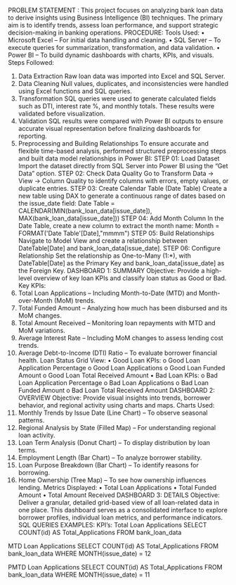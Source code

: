 PROBLEM STATEMENT :
This project focuses on analyzing bank loan data to derive insights using Business Intelligence (BI) techniques. The primary aim is to identify trends, assess loan performance, and support strategic decision-making in banking operations.
PROCEDURE:
Tools Used:
•	Microsoft Excel – For initial data handling and cleaning.
•	SQL Server – To execute queries for summarization, transformation, and data validation.
•	Power BI – To build dynamic dashboards with charts, KPIs, and visuals.
Steps Followed:
1.	Data Extraction
Raw loan data was imported into Excel and SQL Server.
2.	Data Cleaning
Null values, duplicates, and inconsistencies were handled using Excel functions and SQL queries.
3.	Transformation
SQL queries were used to generate calculated fields such as DTI, interest rate %, and monthly totals. These results were validated before visualization.
4.	Validation
SQL results were compared with Power BI outputs to ensure accurate visual representation before finalizing dashboards for reporting.
5.	Preprocessing and Building Relationships To ensure accurate and flexible time-based analysis, performed structured preprocessing steps and built data model relationships in Power BI:
STEP 01: Load Dataset
Import the dataset directly from SQL Server into Power BI using the “Get Data” option.
STEP 02: Check Data Quality
Go to Transform Data → View → Column Quality to identify columns with errors, empty values, or duplicate entries.
STEP 03: Create Calendar Table (Date Table)
Create a new table using DAX to generate a continuous range of dates based on the issue_date field:
Date Table = CALENDAR(MIN(bank_loan_data[issue_date]), MAX(bank_loan_data[issue_date]))
STEP 04: Add Month Column
In the Date Table, create a new column to extract the month name:
Month = FORMAT('Date Table'[Date],"mmmm")
STEP 05: Build Relationships
Navigate to Model View and create a relationship between 
DateTable[Date] and bank_loan_data[issue_date].
STEP 06: Configure Relationship
Set the relationship as One-to-Many (1:*), with DateTable[Date] as the Primary Key and bank_loan_data[issue_date] as the Foreign Key.
DASHBOARD 1: SUMMARY
Objective: Provide a high-level overview of key loan KPIs and classify loan status as Good or Bad.
Key KPIs:
1.	Total Loan Applications – Including Month-to-Date (MTD) and Month-over-Month (MoM) trends.
2.	Total Funded Amount – Analyzing how much has been disbursed and its MoM changes.
3.	Total Amount Received – Monitoring loan repayments with MTD and MoM variations.
4.	Average Interest Rate – Including MoM changes to assess lending cost trends.
5.	Average Debt-to-Income (DTI) Ratio – To evaluate borrower financial health.
Loan Status Grid View:
•	Good Loan KPIs:
o	Good Loan Application Percentage
o	Good Loan Applications
o	Good Loan Funded Amount
o	Good Loan Total Received Amount
•	Bad Loan KPIs:
o	Bad Loan Application Percentage
o	Bad Loan Applications
o	Bad Loan Funded Amount
o	Bad Loan Total Received Amount
DASHBOARD 2: OVERVIEW
Objective: Provide visual insights into trends, borrower behavior, and regional activity using charts and maps.
Charts Used:
1.	Monthly Trends by Issue Date (Line Chart) – To observe seasonal patterns.
2.	Regional Analysis by State (Filled Map) – For understanding regional loan activity.
3.	Loan Term Analysis (Donut Chart) – To display distribution by loan terms.
4.	Employment Length (Bar Chart) – To analyze borrower stability.
5.	Loan Purpose Breakdown (Bar Chart) – To identify reasons for borrowing.
6.	Home Ownership (Tree Map) – To see how ownership influences lending.
Metrics Displayed:
•	Total Loan Applications
•	Total Funded Amount
•	Total Amount Received
DASHBOARD 3: DETAILS
Objective: Deliver a granular, detailed grid-based view of all loan-related data in one place. This dashboard serves as a consolidated interface to explore borrower profiles, individual loan metrics, and performance indicators.
SQL QUERIES EXAMPLES:
KPI’s:
Total Loan Applications
SELECT COUNT(id) AS Total_Applications FROM bank_loan_data
 
MTD Loan Applications
SELECT COUNT(id) AS Total_Applications FROM bank_loan_data
WHERE MONTH(issue_date) = 12
 
PMTD Loan Applications
SELECT COUNT(id) AS Total_Applications FROM bank_loan_data
WHERE MONTH(issue_date) = 11
 
